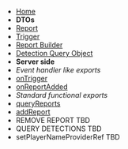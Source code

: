 * [Home](/anpr/README.md "ANPR documentation")
* **DTOs**
* [Report](anpr/api/eventlike/reportdto.md "Report DTO")
* [Trigger](anpr/api/eventlike/triggerdto.md "Trigger DTO")
* [Report Builder](anpr/api/functional/builderdto.md "Report builder dto")
* [Detection Query Object](anpr/api/query/detection/detectionquery.md)
* **Server side**
* *Event handler like exports*
* [onTrigger](anpr/api/eventlike/ontrigger.md)
* [onReportAdded](anpr/api/eventlike/onreportadded.md)
* *Standard functional exports*
* [queryReports](anpr/api/query/report/queryreport.md)
* [addReport](anpr/api/functional/addreport.md)
* REMOVE REPORT TBD
* QUERY DETECTIONS TBD
* setPlayerNameProviderRef TBD